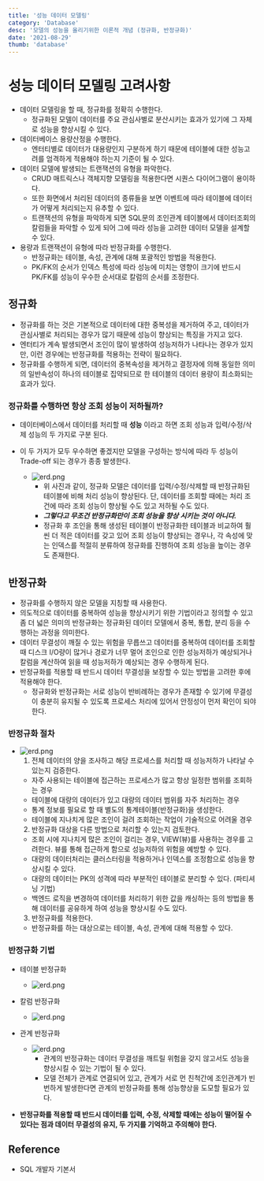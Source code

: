 ```yaml
---
title: '성능 데이터 모델링'
category: 'Database'
desc: '모델의 성능을 올리기위한 이론적 개념 (정규화, 반정규화)'
date: '2021-08-29'
thumb: 'database'
---
```


# 성능 데이터 모델링 고려사항
- 데이터 모델링을 할 때, 정규화를 정확히 수행한다.
  - 정규화된 모델이 데이터를 주요 관심사별로 분산시키는 효과가 있기에 그 자체로 성능을 향상시킬 수 있다.
- 데이터베이스 용량산정을 수행한다.
  - 엔터티별로 데이터가 대용량인지 구분하게 하기 때문에 테이블에 대한 성능고려를 엄격하게 적용해야 하는지 기준이 될 수 있다.
- 데이터 모델에 발생되는 트랜잭션의 유형을 파악한다.
  - CRUD 매트릭스나 객체지향 모델링을 적용한다면 시퀀스 다이어그램이 용이하다.
  - 또한 화면에서 처리된 데이터의 종류들을 보면 이벤트에 따라 테이블에 데이터가 어떻게 처리되는지 유추할 수 있다.
  - 트랜잭션의 유형을 파악하게 되면 SQL문의 조인관계 테이블에서 데이터조회의 칼럼들을 파악할 수 있게 되어 그에 따라 성능을 고려한 데이터 모델을 설계할 수 있다.
- 용량과 트랜잭션이 유형에 따라 반정규화를 수행한다.
  - 반정규화는 테이블, 속성, 관계에 대해 포괄적인 방법을 적용한다.
  - PK/FK의 순서가 인덱스 특성에 따라 성능에 미치는 영향이 크기에 반드시 PK/FK를 성능이 우수한 순서대로 칼럼의 순서를 조정한다.

## 정규화
- 정규화를 하는 것은 기본적으로 데이터에 대한 중복성을 제거하여 주고, 데이터가 관심사별로 처리되는 경우가 많기 때문에 성능이 향상되는 특징을 가지고 있다.
- 엔터티가 계속 발생되면서 조인이 많이 발생하여 성능저하가 나타나는 경우가 있지만, 이런 경우에는 반정규화를 적용하는 전략이 필요하다.
- 정규화를 수행하게 되면, 데이터의 중복속성을 제거하고 결정자에 의해 동일한 의미의 일반속성이 하나의 테이블로 집약되므로 한 테이블의 데이터 용량이 최소화되는 효과가 있다.

### 정규화를 수행하면 항상 조회 성능이 저하될까?
- 데이터베이스에서 데이터를 처리할 때 **성능** 이라고 하면 조회 성능과 입력/수정/삭제 성능의 두 가지로 구분 된다.
- 이 두 가지가 모두 우수하면 좋겠지만 모델을 구성하는 방식에 따라 두 성능이 Trade-off 되는 경우가 종종 발생한다.

  - ![erd.png](https://raw.githubusercontent.com/woolarinet/blog_content/main/images/Database/modeling2/1.png)
    - 위 사진과 같이, 정규화 모델은 데이터를 입력/수정/삭제할 때 반정규화된 테이블에 비해 처리 성능이 향상된다. 단, 데이터를 조회할 때에는 처리 조건에 따라 조회 성능이 향상될 수도 있고 저하될 수도 있다.
    - ***그렇다고 무조건 반정규화만이 조회 성능을 향상 시키는 것이 아니다.***
    - 정규화 후 조인을 통해 생성된 테이블이 반정규화한 테이블과 비교하여 훨씬 더 적은 데이터를 갖고 있어 조회 성능이 향상되는 경우나, 각 속성에 맞는 인덱스를 적절히 분류하여 정규화를 진행하여 조회 성능을 높이는 경우도 존재한다.
## 반정규화
- 정규화를 수행하지 않은 모델을 지칭할 때 사용한다.
- 의도적으로 데이터를 중복하여 성능을 향상시키기 위한 기법이라고 정의할 수 있고 좀 더 넓은 의미의 반정규화는 정규화된 데이터 모델에서 중복, 통합, 분리 등을 수행하는 과정을 의미한다.
- 데이터 무결성이 깨질 수 있는 위험을 무릅쓰고 데이터를 중복하여 데이터를 조회할 때 디스크 I/O량이 많거나 경로가 너무 멀어 조인으로 인한 성능저하가 예상되거나 칼럼을 계산하여 읽을 때 성능저하가 예상되는 경우 수행하게 된다.
- 반정규화를 적용할 때 반드시 데이터 무결성을 보장할 수 있는 방법을 고려한 후에 적용해야 한다.
  - 정규화와 반정규화는 서로 성능이 반비례하는 경우가 존재할 수 있기에 무결성이 충분히 유지될 수 있도록 프로세스 처리에 있어서 안정성이 먼저 확인이 되야 한다.

### 반정규화 절차

- ![erd.png](https://raw.githubusercontent.com/woolarinet/blog_content/main/images/Database/modeling2/2.png)
  1. 전체 데이터의 양을 조사하고 해당 프로세스를 처리할 때 성능저하가 나타날 수 있는지 검증한다.
    - 자주 사용되는 테이블에 접근하는 프로세스가 많고 항상 일정한 범위를 조회하는 경우
    - 테이블에 대량의 데이터가 있고 대량의 데이터 범위를 자주 처리하는 경우
    - 통계 정보를 필요로 할 때 별도의 통계테이블(반정규화)을 생성한다.
    - 테이블에 지나치게 많은 조인이 걸려 조회하는 작업이 기술적으로 어려울 경우
  2. 반정규화 대상을 다른 방법으로 처리할 수 있는지 검토한다.
    - 조회 시에 지나치게 많은 조인이 걸리는 경우, VIEW(뷰)를 사용하는 경우를 고려한다. 뷰를 통해 접근하게 함으로 성능저하의 위험을 예방할 수 있다.
    - 대량의 데이터처리는 클러스터링을 적용하거나 인덱스를 조정함으로 성능을 향상시킬 수 있다.
    - 대량의 데이터는 PK의 성격에 따라 부분적인 테이블로 분리할 수 있다. (파티셔닝 기법)
    - 백엔드 로직을 변경하여 데이터를 처리하기 위한 값을 캐싱하는 등의 방법을 통해 데이터를 공유하게 하여 성능을 향상시킬 수도 있다.
  3. 반정규화를 적용한다.
    - 반정규화를 하는 대상으로는 테이블, 속성, 관계에 대해 적용할 수 있다.
### 반정규화 기법
- 테이블 반정규화

  - ![erd.png](https://raw.githubusercontent.com/woolarinet/blog_content/main/images/Database/modeling2/3.png)

- 칼럼 반정규화

  - ![erd.png](https://raw.githubusercontent.com/woolarinet/blog_content/main/images/Database/modeling2/4.png)

- 관계 반정규화

  - ![erd.png](https://raw.githubusercontent.com/woolarinet/blog_content/main/images/Database/modeling2/5.png)
    - 관계의 반정규화는 데이터 무결성을 깨트릴 위험을 갖지 않고서도 성능을 향상시킬 수 있는 기법이 될 수 있다.
    - 모델 전체가 관계로 연결되어 있고, 관계가 서로 먼 친척간에 조인관계가 빈번하게 발생한다면 관계의 반정규화를 통해 성능향상을 도모할 필요가 있다.

- **반정규화를 적용할 때 반드시 데이터를 입력, 수정, 삭제할 때에는 성능이 떨어질 수 있다는 점과 데이터 무결성의 유지, 두 가지를 기억하고 주의해야 한다.**

## Reference
- SQL 개발자 기본서
